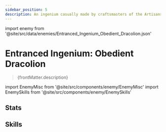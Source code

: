 ```yaml
---
sidebar_position: 5
description: An ingenium casually made by craftsmasters of the Artisanship Commission. It was originally an inanimate alarm bell used for warnings, but now it has been given a short-lived "life" due to certain mutations.
---
```


import enemy from '@site/src/data/enemies/Entranced_Ingenium_Obedient_Dracolion.json'

# Entranced Ingenium: Obedient Dracolion
<blockquote>{frontMatter.description}</blockquote>

import EnemyMisc from '@site/src/components/enemy/EnemyMisc'
import EnemySkills from '@site/src/components/enemy/EnemySkills'

## Stats

<EnemyMisc enemy={enemy} variant={0} />

## Skills

<EnemySkills enemy={enemy} variant={0} />
